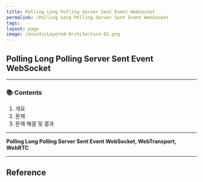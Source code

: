 ```yaml
---
title: Polling Long Polling Server Sent Event WebSocket
permalink: /Polling Long Polling Server Sent Event WebSocket
tags: 
layout: page
image: /assets/Layered-Architecture-01.png
---
```


## Polling Long Polling Server Sent Event WebSocket


---

### 📚 Contents

1. 개요
2. 문제
3. 문제 해결 및 결과

---


**Polling Long Polling Server Sent Event WebSocket, WebTransport, WebRTC**


---

## Reference

